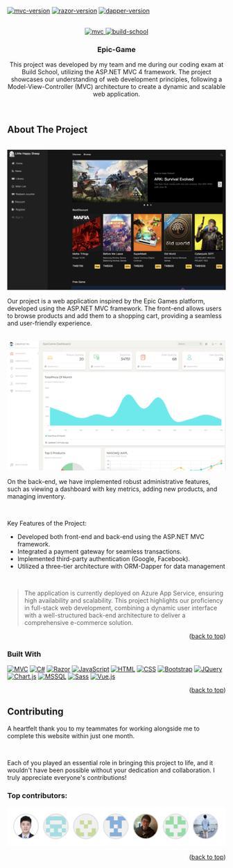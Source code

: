 <!-- Improved compatibility of back to top link: See: https://github.com/othneildrew/Best-README-Template/pull/73 -->
<a id="readme-top"></a>
[![mvc-version][mvc-version]][mvc-v-url]
[![razor-version][razor-version]][razor-v-url]
[![dapper-version][dapper-version]][dapper-v-url]

<!-- PROJECT LOGO -->
<br />
<div align="center">
  <a href="https://github.com/othneildrew/Best-README-Template" style="display: inline-block; vertical-align: top;">
    <img src="https://www.pragimtech.com/wp-content/uploads/2019/04/asp-mvc.jpg" alt="mvc" width="250">
    <img src="https://encrypted-tbn0.gstatic.com/images?q=tbn:ANd9GcQbLkWhhNwEZfdL-A7yiMvDkarGWT9EsTCX-g&s" alt="build-school" width="150">
  </a>

  <h3 align="center">Epic-Game</h3>

  <p align="center">
    This project was developed by my team and me during our coding exam at Build School, utilizing the ASP.NET MVC 4 framework. 
    The project showcases our understanding of web development principles, following a Model-View-Controller (MVC) architecture to create a dynamic and scalable web application.
  </p>
</div

<br />
<br />

<!-- ABOUT THE PROJECT -->
## About The Project

<br />

<div align="center">
  <a href="https://bsdemoepic.azurewebsites.net/">
    <img src="https://github.com/angela420A/Epic-Game/blob/main/images/front-page.png" alt="mvc" width="700">
  </a>
</div>

Our project is a web application inspired by the Epic Games platform, developed using the ASP.NET MVC framework. The front-end allows users to browse products and add them to a shopping cart, providing a seamless and user-friendly experience.

<br />

<div align="center">
  <a href="https://epicgameadmin.azurewebsites.net/">
    <img src="https://github.com/angela420A/Epic-Game/blob/main/images/back-end.png" alt="mvc" width="700">
  </a>
</div>

On the back-end, we have implemented robust administrative features, such as viewing a dashboard with key metrics, adding new products, and managing inventory.

<br />

Key Features of the Project:
* Developed both front-end and back-end using the ASP.NET MVC framework.
* Integrated a payment gateway for seamless transactions.
* Implemented third-party authentication (Google, Facebook).
* Utilized a three-tier architecture with ORM-Dapper for data management

<br />

> The application is currently deployed on Azure App Service, ensuring high availability and scalability. This project highlights our proficiency in full-stack web development, combining a dynamic user interface with a well-structured back-end architecture to deliver a comprehensive e-commerce solution.

<p align="right">(<a href="#readme-top">back to top</a>)</p>


### Built With

[![MVC][ASP.NETmvc]][ASP.NETmvc-url]   [![C#][C#]][C#-url]   [![Razor][Razor]][Razor-url]  [![JavaScript][JavaScript]][JavaScript-url]  [![HTML][HTML]][HTML-url]   [![CSS][CSS]][CSS-url]    [![Bootstrap][Bootstrap]][Bootstrap-url]     [![JQuery][JQuery]][JQuery-url]   [![Chart.js][Chart.js]][Chart.js-url]   [![MSSQL][MSSQL]][MSSQL-url]   [![Sass][Sass]][Sass-url]   [![Vue.js][Vue.js]][Vue.js-url]

<p align="right">(<a href="#readme-top">back to top</a>)</p>


<!-- CONTRIBUTING -->
## Contributing

A heartfelt thank you to my teammates for working alongside me to complete this website within just one month.

<br />

Each of you played an essential role in bringing this project to life, and it wouldn't have been possible without your dedication and collaboration. I truly appreciate everyone's contributions!

### Top contributors:

<a href="https://github.com/angela420A/Epic-Game/graphs/contributors">
  <img src="https://github.com/angela420A/Epic-Game/blob/main/images/Contributing.png" alt="contrib.rocks image" />
</a>

<p align="right">(<a href="#readme-top">back to top</a>)</p>


<!-- MARKDOWN LINKS & IMAGES -->
<!-- https://www.markdownguide.org/basic-syntax/#reference-style-links -->
[mvc-version]: https://img.shields.io/badge/ASP.NET%20MVC-5.2.7-grey?style=flat&labelColor=%23512BD4
[mvc-v-url]: https://github.com/angela420A/Epic-Game/blob/main/Epic_Game/packages.config
[razor-version]: https://img.shields.io/badge/Razor-3.2.7-grey?style=flat&labelColor=lightblue
[razor-v-url]: https://github.com/angela420A/Epic-Game/blob/main/Epic_Game/packages.config
[dapper-version]: https://img.shields.io/badge/Dapper-3.2.7-grey?style=flat&labelColor=orange
[dapper-v-url]: https://github.com/angela420A/Epic-Game/blob/main/Epic_Game/packages.config
[ASP.NETmvc]: https://img.shields.io/badge/-ASP.NET%20MVC-black?style=for-the-badge&logo=dotnet&logoColor=white&labelColor=%23512BD4
[ASP.NETmvc-url]: https://learn.microsoft.com/en-us/aspnet/mvc/overview/older-versions-1/overview/asp-net-mvc-overview
[JavaScript]: https://img.shields.io/badge/-JavaScript-black?style=for-the-badge&logo=javascript&logoColor=yellow
[JavaScript-url]: https://developer.mozilla.org/en-US/docs/Web/JavaScript
[HTML]: https://img.shields.io/badge/-HTML-orange?style=for-the-badge&logo=html5&logoColor=white
[HTML-url]: https://developer.mozilla.org/en-US/docs/Web/HTML
[CSS]: https://img.shields.io/badge/-CSS-darkblue?style=for-the-badge&logo=css3&logoColor=white
[CSS-url]: https://developer.mozilla.org/en-US/docs/Learn/Getting_started_with_the_web/CSS_basics
[Bootstrap]: https://img.shields.io/badge/-Bootstrap-purple?style=for-the-badge&logo=bootstrap&logoColor=white
[Bootstrap-url]: https://getbootstrap.com/
[JQuery]: https://img.shields.io/badge/-JQuery-%230769ad?style=for-the-badge&logo=jquery&logoColor=white
[JQuery-url]: https://jquery.com/
[Chart.js]: https://img.shields.io/badge/-Chart.js-%23FF6384?style=for-the-badge&logo=chartdotjs&logoColor=white
[Chart.js-url]: https://www.chartjs.org/
[C#]: https://img.shields.io/badge/-C%23-black?style=for-the-badge&logo=dotnet&logoColor=white&labelColor=%23512BD4
[C#-url]: https://learn.microsoft.com/en-us/dotnet/csharp/tour-of-csharp/
[MSSQL]: https://img.shields.io/badge/-MSSQL-%236A0DAD?style=for-the-badge&logoColor=white&labelColor=black
[MSSQL-url]: https://learn.microsoft.com/en-us/sql/?view=sql-server-ver16
[Razor]: https://img.shields.io/badge/-Razor-black?style=for-the-badge&logo=dotnet&logoColor=white&labelColor=%23512BD4
[Razor-url]: https://learn.microsoft.com/en-us/aspnet/web-pages/overview/getting-started/introducing-razor-syntax-c
[Sass]: https://img.shields.io/badge/-Sass-%23CC6699?style=for-the-badge&logo=sass&logoColor=white
[Sass-url]: https://sass-lang.com/
[Vue.js]: https://img.shields.io/badge/-Vue.js-%234FC08D?style=for-the-badge&logo=vuedotjs&logoColor=white
[Vue.js-url]: https://vuejs.org/
